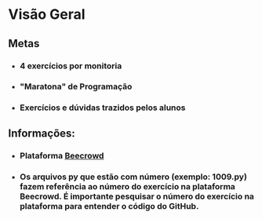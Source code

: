 # Visão Geral

## Metas
- ### 4 exercícios por monitoria
- ### "Maratona" de Programação
- ### Exercícios e dúvidas trazidos pelos alunos

## Informações:
- ### Plataforma [Beecrowd](https://judge.beecrowd.com/pt)
- ### Os arquivos py que estão com número (exemplo: 1009.py) fazem referência ao número do exercício na plataforma Beecrowd. É importante pesquisar o número do exercício na plataforma para entender o código do GitHub.




